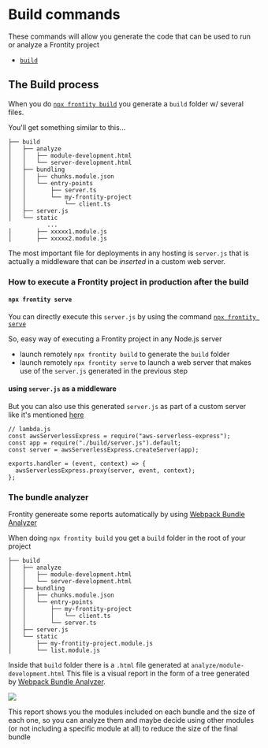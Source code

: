 # Build commands

These commands will allow you generate the code that can be used to run or analyze a Frontity project

- [`build`](build.md)

## The Build process

When you do [`npx frontity build`](https://docs.frontity.org/frontity-cli/build) you generate a `build` folder w/ several files.

You'll get something similar to this...

```text
├── build
│   ├── analyze
│   │   ├── module-development.html
│   │   └── server-development.html
│   ├── bundling
│   │   ├── chunks.module.json
│   │   └── entry-points
│   │       ├── server.ts
│   │       └── my-frontity-project
│   │           └── client.ts
│   ├── server.js
│   └── static
           ...
│       ├── xxxxx1.module.js
│       ├── xxxxx2.module.js
```

The most important file for deployments in any hosting is `server.js` that is actually a middleware that can be _inserted_ in a custom web server.

### How to execute a Frontity project in production after the build

#### `npx frontity serve`

You can directly execute this `server.js` by using the command [`npx frontity serve`](https://docs.frontity.org/frontity-cli/serve)

So, easy way of executing a Frontity project in any Node.js server

- launch remotely `npx frontity build` to generate the `build` folder
- launch remotely `npx frontity serve` to launch a web server that makes use of the `server.js` generated in the previous step

#### using `server.js` as a middleware

But you can also use this generated `server.js` as part of a custom server like it's mentioned [here](https://community.frontity.org/t/deploy-to-aws-lambda/814/8?u=juanma)

```text
// lambda.js
const awsServerlessExpress = require("aws-serverless-express");
const app = require("./build/server.js").default;
const server = awsServerlessExpress.createServer(app);

exports.handler = (event, context) => {
  awsServerlessExpress.proxy(server, event, context);
};
```

### The bundle analyzer

Frontity genereate some reports automatically by using [Webpack Bundle Analyzer](https://github.com/webpack-contrib/webpack-bundle-analyzer)

When doing `npx frontity build` you get a `build` folder in the root of your project

```text
├── build
│   ├── analyze
│   │   ├── module-development.html
│   │   └── server-development.html
│   ├── bundling
│   │   ├── chunks.module.json
│   │   └── entry-points
│   │       ├── my-frontity-project
│   │       │   └── client.ts
│   │       └── server.ts
│   ├── server.js
│   └── static
│       ├── my-frontity-project.module.js
│       └── list.module.js
```

Inside that `build` folder there is a `.html` file generated at `analyze/module-development.html` This file is a visual report in the form of a tree generated by [Webpack Bundle Analyzer](https://github.com/webpack-contrib/webpack-bundle-analyzer).

![](https://frontity.org/wp-content/uploads/2021/04/bundle-analyzer.gif)

This report shows you the modules included on each bundle and the size of each one, so you can analyze them and maybe decide using other modules \(or not including a specific module at all\) to reduce the size of the final bundle
